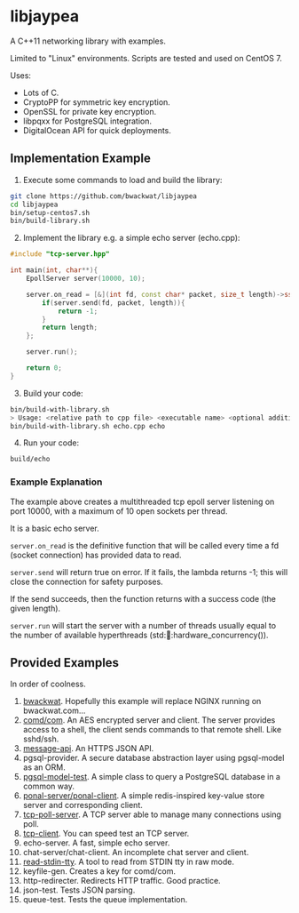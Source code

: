 # libjaypea

A C++11 networking library with examples.

Limited to "Linux" environments. Scripts are tested and used on CentOS 7.

Uses:
* Lots of C.
* CryptoPP for symmetric key encryption.
* OpenSSL for private key encryption.
* libpqxx for PostgreSQL integration.
* DigitalOcean API for quick deployments.

## Implementation Example

 1. Execute some commands to load and build the library:
```bash
git clone https://github.com/bwackwat/libjaypea
cd libjaypea
bin/setup-centos7.sh
bin/build-library.sh
```
 2. Implement the library e.g. a simple echo server (echo.cpp):
```c++
#include "tcp-server.hpp"

int main(int, char**){
	EpollServer server(10000, 10);

	server.on_read = [&](int fd, const char* packet, size_t length)->ssize_t{
		if(server.send(fd, packet, length)){
			return -1;
		}
		return length;
	};

	server.run();

	return 0;
}
```
 3. Build your code:
```bash
bin/build-with-library.sh
> Usage: <relative path to cpp file> <executable name> <optional additional libraries/compiler flags>
bin/build-with-library.sh echo.cpp echo
```
 4. Run your code:
```bash
build/echo
```

### Example Explanation

The example above creates a multithreaded tcp epoll server listening on port 10000, with a maximum of 10 open sockets per thread.

It is a basic echo server.

```server.on_read``` is the definitive function that will be called every time a fd (socket connection) has provided data to read.

```server.send``` will return true on error. If it fails, the lambda returns -1; this will close the connection for safety purposes.

If the send succeeds, then the function returns with a success code (the given length).

```server.run``` will start the server with a number of threads usually equal to the number of available hyperthreads (std::thread::hardware_concurrency()).

## Provided Examples

In order of coolness.

1. [bwackwat](https://bwackwat.com/). Hopefully this example will replace NGINX running on bwackwat.com...
2. [comd/com](doc/comd.md). An AES encrypted server and client. The server provides access to a shell, the client sends commands to that remote shell. Like sshd/ssh.
3. [message-api](doc/modern-web-monad.md). An HTTPS JSON API.
4. pgsql-provider. A secure database abstraction layer using pgsql-model as an ORM.
5. [pgsql-model-test](doc/pgsql-model.md). A simple class to query a PostgreSQL database in a common way.
6. [ponal-server/ponal-client](doc/ponal.md). A simple redis-inspired key-value store server and corresponding client.
7. [tcp-poll-server](doc/tcp-poll-server.md). A TCP server able to manage many connections using poll.
8. [tcp-client](doc/tcp-client.md). You can speed test an TCP server.
9. echo-server. A fast, simple echo server.
10. chat-server/chat-client. An incomplete chat server and client.
11. [read-stdin-tty](doc/comd.md). A tool to read from STDIN tty in raw mode.
12. keyfile-gen. Creates a key for comd/com.
13. http-redirecter. Redirects HTTP traffic. Good practice.
14. json-test. Tests JSON parsing.
15. queue-test. Tests the queue implementation.
